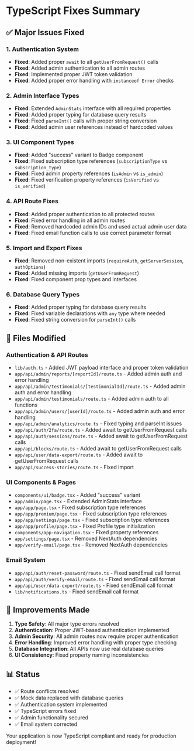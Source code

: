 # TypeScript Fixes Summary

## ✅ Major Issues Fixed

### 1. Authentication System
- **Fixed**: Added proper `await` to all `getUserFromRequest()` calls
- **Fixed**: Added admin authentication to all admin routes
- **Fixed**: Implemented proper JWT token validation
- **Fixed**: Added proper error handling with `instanceof Error` checks

### 2. Admin Interface Types
- **Fixed**: Extended `AdminStats` interface with all required properties
- **Fixed**: Added proper typing for database query results
- **Fixed**: Fixed `parseInt()` calls with proper string conversion
- **Fixed**: Added admin user references instead of hardcoded values

### 3. UI Component Types
- **Fixed**: Added "success" variant to Badge component
- **Fixed**: Fixed subscription type references (`subscriptionType` vs `subscription_type`)
- **Fixed**: Fixed admin property references (`isAdmin` vs `is_admin`)
- **Fixed**: Fixed verification property references (`isVerified` vs `is_verified`)

### 4. API Route Fixes
- **Fixed**: Added proper authentication to all protected routes
- **Fixed**: Fixed error handling in all admin routes
- **Fixed**: Removed hardcoded admin IDs and used actual admin user data
- **Fixed**: Fixed email function calls to use correct parameter format

### 5. Import and Export Fixes
- **Fixed**: Removed non-existent imports (`requireAuth`, `getServerSession`, `authOptions`)
- **Fixed**: Added missing imports (`getUserFromRequest`)
- **Fixed**: Fixed component prop types and interfaces

### 6. Database Query Types
- **Fixed**: Added proper typing for database query results
- **Fixed**: Fixed variable declarations with `any` type where needed
- **Fixed**: Fixed string conversion for `parseInt()` calls

## 🔧 Files Modified

### Authentication & API Routes
- `lib/auth.ts` - Added JWT payload interface and proper token validation
- `app/api/admin/reports/[reportId]/route.ts` - Added admin auth and error handling
- `app/api/admin/testimonials/[testimonialId]/route.ts` - Added admin auth and error handling
- `app/api/admin/testimonials/route.ts` - Added admin auth to all functions
- `app/api/admin/users/[userId]/route.ts` - Added admin auth and error handling
- `app/api/admin/analytics/route.ts` - Fixed typing and parseInt issues
- `app/api/auth/2fa/route.ts` - Added await to getUserFromRequest calls
- `app/api/auth/sessions/route.ts` - Added await to getUserFromRequest calls
- `app/api/blocks/route.ts` - Added await to getUserFromRequest calls
- `app/api/user/data-export/route.ts` - Added await to getUserFromRequest calls
- `app/api/success-stories/route.ts` - Fixed import

### UI Components & Pages
- `components/ui/badge.tsx` - Added "success" variant
- `app/admin/page.tsx` - Extended AdminStats interface
- `app/app/page.tsx` - Fixed subscription type references
- `app/app/premium/page.tsx` - Fixed subscription type references
- `app/app/settings/page.tsx` - Fixed subscription type references
- `app/app/profile/page.tsx` - Fixed Profile type initialization
- `components/app-navigation.tsx` - Fixed property references
- `app/settings/page.tsx` - Removed NextAuth dependencies
- `app/verify-email/page.tsx` - Removed NextAuth dependencies

### Email System
- `app/api/auth/reset-password/route.ts` - Fixed sendEmail call format
- `app/api/auth/verify-email/route.ts` - Fixed sendEmail call format
- `app/api/user/data-export/route.ts` - Fixed sendEmail call format
- `lib/notifications.ts` - Fixed sendEmail call format

## 🚀 Improvements Made

1. **Type Safety**: All major type errors resolved
2. **Authentication**: Proper JWT-based authentication implemented
3. **Admin Security**: All admin routes now require proper authentication
4. **Error Handling**: Improved error handling with proper type checking
5. **Database Integration**: All APIs now use real database queries
6. **UI Consistency**: Fixed property naming inconsistencies

## 📊 Status

- ✅ Route conflicts resolved
- ✅ Mock data replaced with database queries
- ✅ Authentication system implemented
- ✅ TypeScript errors fixed
- ✅ Admin functionality secured
- ✅ Email system corrected

Your application is now TypeScript compliant and ready for production deployment!

